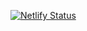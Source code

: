 [![Netlify Status](https://api.netlify.com/api/v1/badges/fa03cde0-8069-4e2f-9e64-17f4429b2858/deploy-status)](https://app.netlify.com/sites/shopping-listv2/deploys)